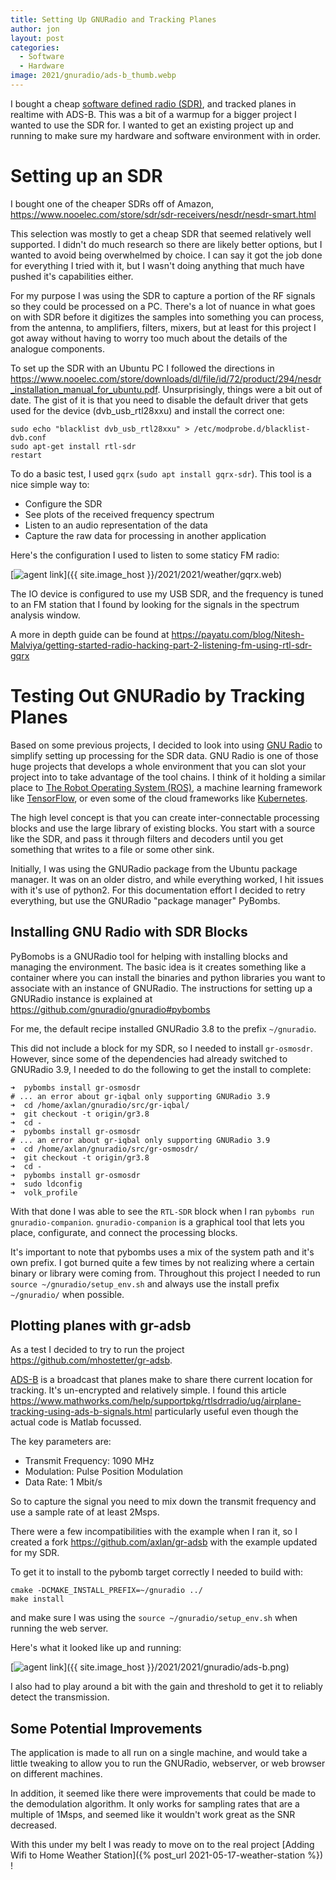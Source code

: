 ```yaml
---
title: Setting Up GNURadio and Tracking Planes
author: jon
layout: post
categories:
  - Software
  - Hardware
image: 2021/gnuradio/ads-b_thumb.webp
---
```


I bought a cheap [software defined radio (SDR)](https://en.wikipedia.org/wiki/Software-defined_radio), and tracked planes in realtime with ADS-B. This was a bit of a warmup for a bigger project I wanted to use the SDR for. I wanted to get an existing project up and running to make sure my hardware and software environment with in order.

# Setting up an SDR

I bought one of the cheaper SDRs off of Amazon, <https://www.nooelec.com/store/sdr/sdr-receivers/nesdr/nesdr-smart.html>

This selection was mostly to get a cheap SDR that seemed relatively well supported. I didn't do much research so there are likely better options, but I wanted to avoid being overwhelmed by choice. I can say it got the job done for everything I tried with it, but I wasn't doing anything that much have pushed it's capabilities either.

For my purpose I was using the SDR to capture a portion of the RF signals so they could be processed on a PC. There's a lot of nuance in what goes on with SDR before it digitizes the samples into something you can process, from the antenna, to amplifiers, filters, mixers, but at least for this project I got away without having to worry too much about the details of the analogue components.

To set up the SDR with an Ubuntu PC I followed the directions in <https://www.nooelec.com/store/downloads/dl/file/id/72/product/294/nesdr_installation_manual_for_ubuntu.pdf>. Unsurprisingly, things were a bit out of date. The gist of it is that you need to disable the default driver that gets used for the device (dvb_usb_rtl28xxu) and install the correct one:

```shell
sudo echo "blacklist dvb_usb_rtl28xxu" > /etc/modprobe.d/blacklist-dvb.conf 
sudo apt-get install rtl-sdr
restart
```

To do a basic test, I used `gqrx` (`sudo apt install gqrx-sdr`). This tool is a nice simple way to:
  * Configure the SDR
  * See plots of the received frequency spectrum
  * Listen to an audio representation of the data
  * Capture the raw data for processing in another application

Here's the configuration I used to listen to some staticy FM radio:

[<img class="center" src="{{ site.image_host }}/2021/gnuradio/gqrx.webp" alt="agent link">]({{ site.image_host }}/2021/2021/weather/gqrx.web)

The IO device is configured to use my USB SDR, and the frequency is tuned to an FM station that I found by looking for the signals in the spectrum analysis window.

A more in depth guide can be found at <https://payatu.com/blog/Nitesh-Malviya/getting-started-radio-hacking-part-2-listening-fm-using-rtl-sdr-gqrx>

# Testing Out GNURadio by Tracking Planes

Based on some previous projects, I decided to look into using [GNU Radio](https://www.gnuradio.org/) to simplify setting up processing for the SDR data. GNU Radio is one of those huge projects that develops a whole environment that you can slot your project into to take advantage of the tool chains. I think of it holding a similar place to [The Robot Operating System (ROS)](https://www.ros.org/), a machine learning framework like [TensorFlow](https://www.tensorflow.org/), or even some of the cloud frameworks like [Kubernetes](https://kubernetes.io/).

The high level concept is that you can create inter-connectable processing blocks and use the large library of existing blocks. You start with a source like the SDR, and pass it through filters and decoders until you get something that writes to a file or some other sink.

Initially, I was using the GNURadio package from the Ubuntu package manager. It was on an older distro, and while everything worked, I hit issues with it's use of python2. For this documentation effort I decided to retry everything, but use the GNURadio "package manager" PyBombs. 

## Installing GNU Radio with SDR Blocks

PyBomobs is a GNURadio tool for helping with installing blocks and managing the environment. The basic idea is it creates something like a container where you can install the binaries and python libraries you want to associate with an instance of GNURadio. The instructions for setting up a GNURadio instance is explained at <https://github.com/gnuradio/gnuradio#pybombs>

For me, the default recipe installed GNURadio 3.8 to the prefix `~/gnuradio`.

This did not include a block for my SDR, so I needed to install `gr-osmosdr`. However, since some of the dependencies had already switched to GNURadio 3.9, I needed to do the following to get the install to complete:

```shell
➜  pybombs install gr-osmosdr
# ... an error about gr-iqbal only supporting GNURadio 3.9
➜  cd /home/axlan/gnuradio/src/gr-iqbal/
➜  git checkout -t origin/gr3.8
➜  cd -
➜  pybombs install gr-osmosdr
# ... an error about gr-iqbal only supporting GNURadio 3.9
➜  cd /home/axlan/gnuradio/src/gr-osmosdr/
➜  git checkout -t origin/gr3.8
➜  cd -
➜  pybombs install gr-osmosdr
➜  sudo ldconfig
➜  volk_profile
```

With that done I was able to see the `RTL-SDR` block when I ran `pybombs run gnuradio-companion`. `gnuradio-companion` is a graphical tool that lets you place, configurate, and connect the processing blocks.

It's important to note that pybombs uses a mix of the system path and it's own prefix. I got burned quite a few times by not realizing where a certain binary or library were coming from. Throughout this project I needed to run `source ~/gnuradio/setup_env.sh` and always use the install prefix `~/gnuradio/` when possible.

## Plotting planes with gr-adsb

As a test I decided to try to run the project <https://github.com/mhostetter/gr-adsb>.

[ADS-B](https://en.wikipedia.org/wiki/Automatic_Dependent_Surveillance%E2%80%93Broadcast) is a broadcast that planes make to share there current location for tracking. It's un-encrypted and relatively simple. I found this article <https://www.mathworks.com/help/supportpkg/rtlsdrradio/ug/airplane-tracking-using-ads-b-signals.html> particularly useful even though the actual code is Matlab focussed.

The key parameters are:
  * Transmit Frequency: 1090 MHz
  * Modulation: Pulse Position Modulation
  * Data Rate: 1 Mbit/s

So to capture the signal you need to mix down the transmit frequency and use a sample rate of at least 2Msps.

There were a few incompatibilities with the example when I ran it, so I created a fork <https://github.com/axlan/gr-adsb> with the example updated for my SDR.

To get it to install to the pybomb target correctly I needed to build with:

```
cmake -DCMAKE_INSTALL_PREFIX=~/gnuradio ../
make install
```

and make sure I was using the `source ~/gnuradio/setup_env.sh` when running the web server.

Here's what it looked like up and running:

[<img class="center" src="{{ site.image_host }}/2021/gnuradio/ads-b_thumb.webp" alt="agent link">]({{ site.image_host }}/2021/2021/gnuradio/ads-b.png)

I also had to play around a bit with the gain and threshold to get it to reliably detect the transmission.

## Some Potential Improvements

The application is made to all run on a single machine, and would take a little tweaking to allow you to run the GNURadio, webserver, or web browser on different machines.

In addition, it seemed like there were improvements that could be made to the demodulation algorithm. It only works for sampling rates that are a multiple of 1Msps, and seemed like it wouldn't work great as the SNR decreased.

With this under my belt I was ready to move on to the real project [Adding Wifi to Home Weather Station]({% post_url 2021-05-17-weather-station %}) !
